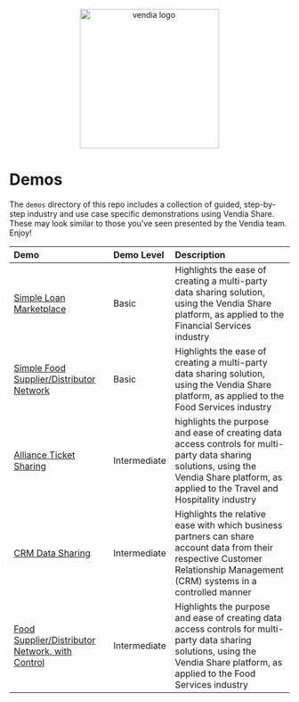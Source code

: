 <p align="center">
  <a href="https://vendia.net/">
    <img src="https://www.vendia.net/images/logo/black.svg" alt="vendia logo" width="250px">
  </a>
</p>

# Demos
The `demos` directory of this repo includes a collection of guided, step-by-step industry and use case specific demonstrations using Vendia Share.  These may look similar to those you've seen presented by the Vendia team. Enjoy!

| Demo | Demo Level | Description |
|:---------|:---------|:---------|
| [Simple Loan Marketplace](finserv-and-insurance/simple-loan-marketplace/README.md) | Basic | Highlights the ease of creating a multi-party data sharing solution, using the Vendia Share platform, as applied to the Financial Services industry
| [Simple Food Supplier/Distributor Network](food-and-beverage/simple-supplier-distributor/README.md) | Basic | Highlights the ease of creating a multi-party data sharing solution, using the Vendia Share platform, as applied to the Food Services industry
| [Alliance Ticket Sharing](travel-and-hospitality/alliance-ticket-sharing/README.md) | Intermediate | highlights the purpose and ease of creating data access controls for multi-party data sharing solutions, using the Vendia Share platform, as applied to the Travel and Hospitality industry
| [CRM Data Sharing](crm-sharing/README.md) | Intermediate | Highlights the relative ease with which business partners can share account data from their respective Customer Relationship Management (CRM) systems in a controlled manner
| [Food Supplier/Distributor Network, with Control](food-and-beverage/supplier-distributor-with-control/README.md) | Intermediate | Highlights the purpose and ease of creating data access controls for multi-party data sharing solutions, using the Vendia Share platform, as applied to the Food Services industry
